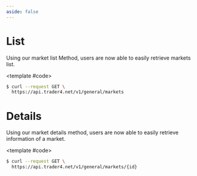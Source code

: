 ```yaml
---
aside: false
---
```


<!--@include: /partials/libraries.md-->

<CodeBox lang="Restful" method="GET" endpoint="/v1/general/markets">

# List

Using our market list Method, users are now able to easily retrieve markets list.

<!--@include: /partials/authorization.md-->

<template #code>

```bash
$ curl --request GET \
  https://api.trader4.net/v1/general/markets
```

</template>

</CodeBox>

<Response jfile="v1/market/list" >
<template #result>

- `id` <span>String</span> ID of market.
- `name` <span>String</span> Name of market.
- `slug` <span>String</span> Slug of market.
- `parent_id` <span>String</span> ID of parent market.

</template>
</Response>


<CodeBox lang="Restful" method="GET" endpoint="/v1/general/markets/{id}">

# Details

Using our market details method, users are now able to easily retrieve information of a market.

<!--@include: /partials/authorization.md-->

<template #code>

```bash
$ curl --request GET \
  https://api.trader4.net/v1/general/markets/{id}
```

</template>

</CodeBox>

<Response jfile="v1/market/read" >
<template #result>

- `id` <span>String</span> ID of market.
- `name` <span>String</span> Name of market.
- `slug` <span>String</span> Slug of market.
- `parent_id` <span>String</span> ID of parent market.
- `children` <span>Array of JSON Objects</span> child markets.

</template>
</Response>
